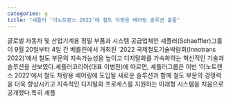 ```yaml
---
categories: g
title: "셰플러 ‘이노트랜스 2022’에 철도 차량용 베어링 솔루션 출품"
---
```

글로벌 자동차 및 산업기계용 정밀 부품과 시스템 공급업체인 셰플러(Schaeffler)그룹이 9월 20일부터 4일 간 베를린에서 개최된 ‘2022 국제철도기술박람회(Innotrans 2022)’에서 철도 부문의 지속가능성을 높이고 디지털화를 가속화하는 혁신적인 기술과 솔루션을 선보였다.셰플러코리아(대표 이병찬)에 따르면, 셰플러그룹은 이번 ‘이노트랜스 2022’에서 철도 차량용 베어링에 도입될 새로운 솔루션과 함께 철도 부문의 경쟁력을 더욱 향상시키고 지속적인 디지털화 프로세스를 지원하는 미래형 시스템을 처음으로 공개했다.특히 셰플